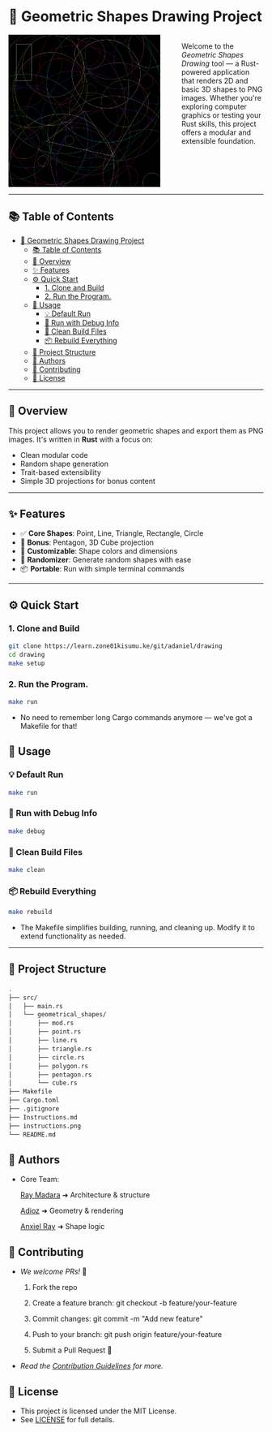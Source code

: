 # 🧩 Geometric Shapes Drawing Project

<div style="display: flex; gap: 3em;">
<img src="instructions.png" alt="Example Output" width="400" height="300">
<p align="left">
    Welcome to the <em>Geometric Shapes Drawing</em> tool — a Rust-powered application that renders 2D and basic 3D shapes to PNG images. Whether you're exploring computer graphics or testing your Rust skills, this project offers a modular and extensible foundation.
</p>
</div>

---

## 📚 Table of Contents

- [🧩 Geometric Shapes Drawing Project](#-geometric-shapes-drawing-project)
  - [📚 Table of Contents](#-table-of-contents)
  - [🚀 Overview](#-overview)
  - [✨ Features](#-features)
  - [⚙️ Quick Start](#️-quick-start)
    - [1. Clone and Build](#1-clone-and-build)
    - [2. Run the Program.](#2-run-the-program)
  - [🧪 Usage](#-usage)
    - [💡 Default Run](#-default-run)
    - [🧪 Run with Debug Info](#-run-with-debug-info)
    - [🧹 Clean Build Files](#-clean-build-files)
    - [📦 Rebuild Everything](#-rebuild-everything)
  - [📁 Project Structure](#-project-structure)
  - [👥 Authors](#-authors)
  - [🤝 Contributing](#-contributing)
  - [📜 License](#-license)

---

## 🚀 Overview

This project allows you to render geometric shapes and export them as PNG images. It's written in **Rust** with a focus on:

- Clean modular code
- Random shape generation
- Trait-based extensibility
- Simple 3D projections for bonus content

---

## ✨ Features

- ✅ **Core Shapes**: Point, Line, Triangle, Rectangle, Circle  
- 🔷 **Bonus**: Pentagon, 3D Cube projection  
- 🎨 **Customizable**: Shape colors and dimensions  
- 🔄 **Randomizer**: Generate random shapes with ease  
- 📦 **Portable**: Run with simple terminal commands

---

## ⚙️ Quick Start

### 1. Clone and Build

```bash
git clone https://learn.zone01kisumu.ke/git/adaniel/drawing
cd drawing
make setup
```

### 2. Run the Program.

```sh
make run
```

- No need to remember long Cargo commands anymore — we've got a Makefile for that!

## 🧪 Usage

### 💡 Default Run

```sh
make run
```

### 🧪 Run with Debug Info

```sh
make debug
```

### 🧹 Clean Build Files

```sh
make clean
```

### 📦 Rebuild Everything

```sh
make rebuild
```

- The Makefile simplifies building, running, and cleaning up. Modify it to extend functionality as needed.

---

## 📁 Project Structure

```sh
.
├── src/
│   ├── main.rs
│   └── geometrical_shapes/
│       ├── mod.rs
│       ├── point.rs
│       ├── line.rs
│       ├── triangle.rs
│       ├── circle.rs
│       ├── polygon.rs
│       ├── pentagon.rs
│       └── cube.rs
├── Makefile
├── Cargo.toml
├── .gitignore
├── Instructions.md
├── instructions.png
└── README.md
```

## 👥 Authors

- Core Team:

    [Ray Madara](https://github.com/Raymond9734) ➜ Architecture & structure

    [Adioz](https://github.com/adiozdaniel) ➜ Geometry & rendering

    [Anxiel Ray](https://github.com/anxielray) ➜ Shape logic

## 🤝 Contributing

- *We welcome PRs!* 🚀

  1. Fork the repo

  2. Create a feature branch:
  git checkout -b feature/your-feature

  3. Commit changes:
  git commit -m "Add new feature"

  4. Push to your branch:
  git push origin feature/your-feature

  5. Submit a Pull Request 📝

- *Read the [Contribution Guidelines](ONTRIBUTION.md) for more.*

## 📜 License

- This project is licensed under the MIT License.
- See [LICENSE](LICENSE.md) for full details.
